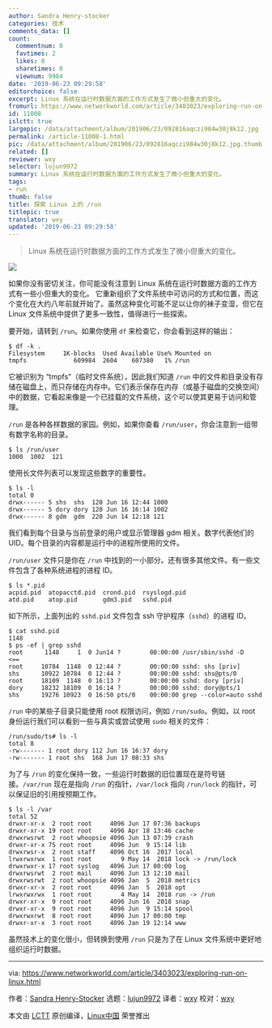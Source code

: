 ```yaml
---
author: Sandra Henry-stocker
categories: 技术
comments_data: []
count:
  commentnum: 0
  favtimes: 2
  likes: 0
  sharetimes: 0
  viewnum: 9984
date: '2019-06-23 09:29:58'
editorchoice: false
excerpt: Linux 系统在运行时数据方面的工作方式发生了微小但重大的变化。
fromurl: https://www.networkworld.com/article/3403023/exploring-run-on-linux.html
id: 11008
islctt: true
largepic: /data/attachment/album/201906/23/092816aqczi984w30j8k12.jpg
permalink: /article-11008-1.html
pic: /data/attachment/album/201906/23/092816aqczi984w30j8k12.jpg.thumb.jpg
related: []
reviewer: wxy
selector: lujun9972
summary: Linux 系统在运行时数据方面的工作方式发生了微小但重大的变化。
tags:
- run
thumb: false
title: 探索 Linux 上的 /run
titlepic: true
translator: wxy
updated: '2019-06-23 09:29:58'
---
```



> 
> Linux 系统在运行时数据方面的工作方式发生了微小但重大的变化。
> 
> 
> 


![](/data/attachment/album/201906/23/092816aqczi984w30j8k12.jpg)


如果你没有密切关注，你可能没有注意到 Linux 系统在运行时数据方面的工作方式有一些小但重大的变化。 它重新组织了文件系统中可访问的方式和位置，而这个变化在大约八年前就开始了。虽然这种变化可能不足以让你的袜子变湿，但它在 Linux 文件系统中提供了更多一致性，值得进行一些探索。


要开始，请转到 `/run`。如果你使用 `df` 来检查它，你会看到这样的输出：



```
$ df -k .
Filesystem     1K-blocks  Used Available Use% Mounted on
tmpfs             609984  2604    607380   1% /run
```

它被识别为 “tmpfs”（临时文件系统），因此我们知道 `/run` 中的文件和目录没有存储在磁盘上，而只存储在内存中。它们表示保存在内存（或基于磁盘的交换空间）中的数据，它看起来像是一个已挂载的文件系统，这个可以使其更易于访问和管理。


`/run` 是各种各样数据的家园。例如，如果你查看 `/run/user`，你会注意到一组带有数字名称的目录。



```
$ ls /run/user
1000  1002  121
```

使用长文件列表可以发现这些数字的重要性。



```
$ ls -l
total 0
drwx------ 5 shs  shs  120 Jun 16 12:44 1000
drwx------ 5 dory dory 120 Jun 16 16:14 1002
drwx------ 8 gdm  gdm  220 Jun 14 12:18 121
```

我们看到每个目录与当前登录的用户或显示管理器 gdm 相关。数字代表他们的 UID。每个目录的内容都是运行中的进程所使用的文件。


`/run/user` 文件只是你在 `/run` 中找到的一小部分。还有很多其他文件。有一些文件包含了各种系统进程的进程 ID。



```
$ ls *.pid
acpid.pid  atopacctd.pid  crond.pid  rsyslogd.pid
atd.pid    atop.pid       gdm3.pid   sshd.pid
```

如下所示，上面列出的 `sshd.pid` 文件包含 ssh 守护程序（`sshd`）的进程 ID。



```
$ cat sshd.pid
1148
$ ps -ef | grep sshd
root      1148     1  0 Jun14 ?        00:00:00 /usr/sbin/sshd -D    <==
root     10784  1148  0 12:44 ?        00:00:00 sshd: shs [priv]
shs      10922 10784  0 12:44 ?        00:00:00 sshd: shs@pts/0
root     18109  1148  0 16:13 ?        00:00:00 sshd: dory [priv]
dory     18232 18109  0 16:14 ?        00:00:00 sshd: dory@pts/1
shs      19276 10923  0 16:50 pts/0    00:00:00 grep --color=auto sshd
```

`/run` 中的某些子目录只能使用 root 权限访问，例如 `/run/sudo`。例如，以 root 身份运行我们可以看到一些与真实或尝试使用 `sudo` 相关的文件：



```
/run/sudo/ts# ls -l
total 8
-rw------- 1 root dory 112 Jun 16 16:37 dory
-rw------- 1 root shs  168 Jun 17 08:33 shs
```

为了与 `/run` 的变化保持一致，一些运行时数据的旧位置现在是符号链接。`/var/run` 现在是指向 `/run` 的指针，`/var/lock` 指向 `/run/lock` 的指针，可以保证旧的引用按预期工作。



```
$ ls -l /var
total 52
drwxr-xr-x  2 root root     4096 Jun 17 07:36 backups
drwxr-xr-x 19 root root     4096 Apr 18 13:46 cache
drwxrwsrwt  2 root whoopsie 4096 Jun 13 07:39 crash
drwxr-xr-x 75 root root     4096 Jun  9 15:14 lib
drwxrwsr-x  2 root staff    4096 Oct 16  2017 local
lrwxrwxrwx  1 root root        9 May 14  2018 lock -> /run/lock
drwxrwxr-x 17 root syslog   4096 Jun 17 00:00 log
drwxrwsrwt  2 root mail     4096 Jun 13 12:10 mail
drwxrwsrwt  2 root whoopsie 4096 Jan  5  2018 metrics
drwxr-xr-x  2 root root     4096 Jan  5  2018 opt
lrwxrwxrwx  1 root root        4 May 14  2018 run -> /run
drwxr-xr-x  9 root root     4096 Jun 16  2018 snap
drwxr-xr-x  9 root root     4096 Jun  9 15:14 spool
drwxrwxrwt  8 root root     4096 Jun 17 00:00 tmp
drwxr-xr-x  3 root root     4096 Jan 19 12:14 www
```

虽然技术上的变化很小，但转换到使用 `/run` 只是为了在 Linux 文件系统中更好地组织运行时数据。




---


via: <https://www.networkworld.com/article/3403023/exploring-run-on-linux.html>


作者：[Sandra Henry-Stocker](https://www.networkworld.com/author/Sandra-Henry_Stocker/) 选题：[lujun9972](https://github.com/lujun9972) 译者：[wxy](https://github.com/wxy) 校对：[wxy](https://github.com/wxy)


本文由 [LCTT](https://github.com/LCTT/TranslateProject) 原创编译，[Linux中国](https://linux.cn/) 荣誉推出